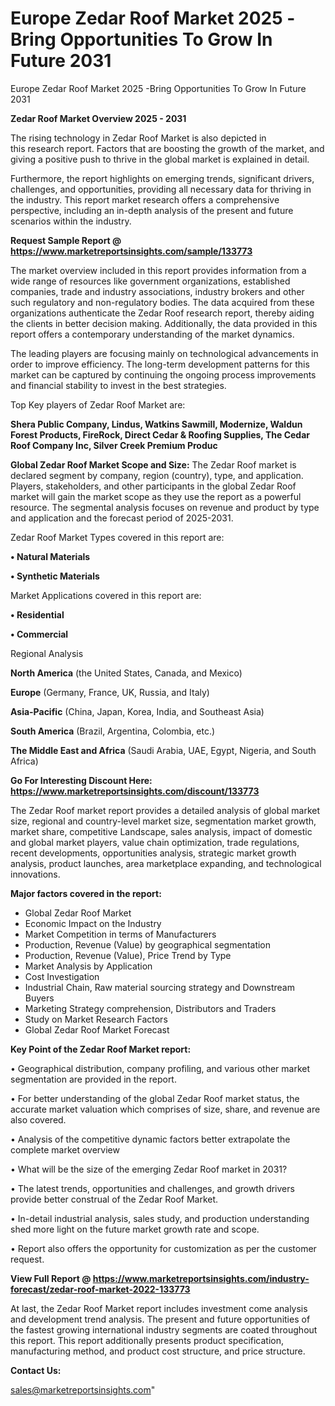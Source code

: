 # Europe Zedar Roof Market 2025 -Bring Opportunities To Grow In Future 2031
 Europe Zedar Roof Market 2025 -Bring Opportunities To Grow In Future 2031

<Strong> Zedar Roof Market Overview 2025 - 2031</strong>

The rising technology in Zedar Roof Market is also depicted in this research report. Factors that are boosting the growth of the market, and giving a positive push to thrive in the global market is explained in detail.

Furthermore, the report highlights on emerging trends, significant drivers, challenges, and opportunities, providing all necessary data for thriving in the industry. This report market research offers a comprehensive perspective, including an in-depth analysis of the present and future scenarios within the industry.

<strong>Request Sample Report @ <a href=https://www.marketreportsinsights.com/sample/133773>https://www.marketreportsinsights.com/sample/133773</a></strong>

The market overview included in this report provides information from a wide range of resources like government organizations, established companies, trade and industry associations, industry brokers and other such regulatory and non-regulatory bodies. The data acquired from these organizations authenticate the Zedar Roof research report, thereby aiding the clients in better decision making. Additionally, the data provided in this report offers a contemporary understanding of the market dynamics.

The leading players are focusing mainly on technological advancements in order to improve efficiency. The long-term development patterns for this market can be captured by continuing the ongoing process improvements and financial stability to invest in the best strategies.

Top Key players of Zedar Roof Market are:

<strong>Shera Public Company, Lindus, Watkins Sawmill, Modernize, Waldun Forest Products, FireRock, Direct Cedar & Roofing Supplies, The Cedar Roof Company Inc, Silver Creek Premium Produc</strong>

<strong><b>Global Zedar Roof Market Scope and Size:</b></strong>
The Zedar Roof market is declared segment by company, region (country), type, and application. Players, stakeholders, and other participants in the global Zedar Roof market will gain the market scope as they use the report as a powerful resource. The segmental analysis focuses on revenue and product by type and application and the forecast period of 2025-2031.

Zedar Roof Market Types covered in this report are:

<strong>• Natural Materials

• Synthetic Materials</strong>

Market Applications covered in this report are:

<strong>• Residential

• Commercial</strong> 

Regional Analysis

<strong>North America</strong> (the United States, Canada, and Mexico)

<strong>Europe</strong> (Germany, France, UK, Russia, and Italy)

<strong>Asia-Pacific</strong> (China, Japan, Korea, India, and Southeast Asia)

<strong>South America</strong> (Brazil, Argentina, Colombia, etc.)

<strong>The Middle East and Africa</strong> (Saudi Arabia, UAE, Egypt, Nigeria, and South Africa)

<strong>Go For Interesting Discount Here: <a href=https://www.marketreportsinsights.com/discount/133773>https://www.marketreportsinsights.com/discount/133773</a></strong>

The Zedar Roof market report provides a detailed analysis of global market size, regional and country-level market size, segmentation market growth, market share, competitive Landscape, sales analysis, impact of domestic and global market players, value chain optimization, trade regulations, recent developments, opportunities analysis, strategic market growth analysis, product launches, area marketplace expanding, and technological innovations.

<strong><b>Major factors covered in the report:</b></strong>
<ul>
  <li>Global Zedar Roof Market </li>
  <li>Economic Impact on the Industry</li>
  <li>Market Competition in terms of Manufacturers</li>
  <li>Production, Revenue (Value) by geographical segmentation</li>
  <li>Production, Revenue (Value), Price Trend by Type</li>
  <li>Market Analysis by Application</li>
  <li>Cost Investigation</li>
  <li>Industrial Chain, Raw material sourcing strategy and Downstream Buyers</li>
  <li>Marketing Strategy comprehension, Distributors and Traders</li>
  <li>Study on Market Research Factors</li>
  <li>Global Zedar Roof Market Forecast</li>
</ul>

<strong><b>Key Point of the Zedar Roof Market report:</b></strong>

• Geographical distribution, company profiling, and various other market segmentation are provided in the report.

• For better understanding of the global Zedar Roof market status, the accurate market valuation which comprises of size, share, and revenue are also covered.

• Analysis of the competitive dynamic factors better extrapolate the complete market overview

• What will be the size of the emerging Zedar Roof market in 2031?

• The latest trends, opportunities and challenges, and growth drivers provide better construal of the Zedar Roof Market.

• In-detail industrial analysis, sales study, and production understanding shed more light on the future market growth rate and scope.

• Report also offers the opportunity for customization as per the customer request.

<strong><b>View Full Report @ <a href=https://www.marketreportsinsights.com/industry-forecast/zedar-roof-market-2022-133773>https://www.marketreportsinsights.com/industry-forecast/zedar-roof-market-2022-133773</a></b></strong>


At last, the Zedar Roof Market report includes investment come analysis and development trend analysis. The present and future opportunities of the fastest growing international industry segments are coated throughout this report. This report additionally presents product specification, manufacturing method, and product cost structure, and price structure.

<strong>Contact Us:</strong>

sales@marketreportsinsights.com"
